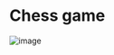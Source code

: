 # Chess game

![image](https://user-images.githubusercontent.com/49036367/157701135-0e30fc85-6e2e-4545-9e68-41ba92d007a8.png)

